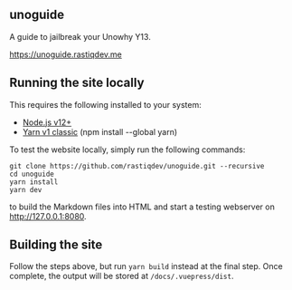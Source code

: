 ## unoguide

A guide to jailbreak your Unowhy Y13.

https://unoguide.rastiqdev.me

## Running the site locally

This requires the following installed to your system:
- [Node.js v12+](https://nodejs.org/)
- [Yarn v1 classic](https://classic.yarnpkg.com/en/) (npm install --global yarn)

To test the website locally, simply run the following commands:
```
git clone https://github.com/rastiqdev/unoguide.git --recursive
cd unoguide
yarn install
yarn dev
```
to build the Markdown files into HTML and start a testing webserver on http://127.0.0.1:8080.

## Building the site

Follow the steps above, but run `yarn build` instead at the final step. Once complete, the output will be stored at `/docs/.vuepress/dist`.